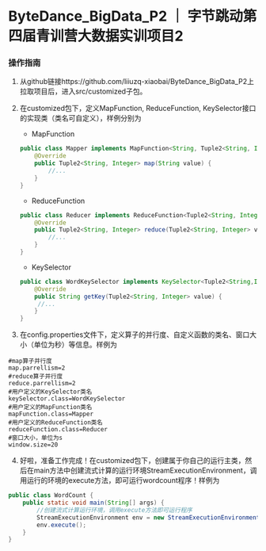 # ByteDance_BigData_P2 ｜ 字节跳动第四届青训营大数据实训项目2
### 操作指南

1. 从github链接https://github.com/liiuzq-xiaobai/ByteDance_BigData_P2上拉取项目后，进入src/customized子包。

2. 在customized包下，定义MapFunction, ReduceFunction, KeySelector接口的实现类（类名可自定义），样例分别为

   - MapFunction

   ```java
   public class Mapper implements MapFunction<String, Tuple2<String, Integer>> {
       @Override
       public Tuple2<String, Integer> map(String value) {
           //...
       }
   }
   ```

   - ReduceFunction

   ```java
   public class Reducer implements ReduceFunction<Tuple2<String, Integer>> {
       @Override
       public Tuple2<String, Integer> reduce(Tuple2<String, Integer> value1, Tuple2<String, Integer> value2) {
           //...
       }
   }
   ```

   - KeySelector

   ```java
   public class WordKeySelector implements KeySelector<Tuple2<String,Integer>,String> {
       @Override
       public String getKey(Tuple2<String, Integer> value) {
   		//...
       }
   }
   ```


3. 在config.properties文件下，定义算子的并行度、自定义函数的类名、窗口大小（单位为秒）等信息。样例为

```properties
#map算子并行度
map.parrellism=2
#reduce算子并行度
reduce.parrellism=2
#用户定义的KeySelector类名
keySelector.class=WordKeySelector
#用户定义的MapFunction类名
mapFunction.class=Mapper
#用户定义的ReduceFunction类名
reduceFunction.class=Reducer
#窗口大小，单位为s
window.size=20
```

4. 好啦，准备工作完成！在customized包下，创建属于你自己的运行主类，然后在main方法中创建流式计算的运行环境StreamExecutionEnvironment，调用运行的环境的execute方法，即可运行wordcount程序！样例为

```java
public class WordCount {
    public static void main(String[] args) {
        //创建流式计算运行环境，调用execute方法即可运行程序
        StreamExecutionEnvironment env = new StreamExecutionEnvironment();
        env.execute();
    }
}
```



